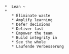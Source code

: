       *  Lean ~
      * 
         * Eliminate waste
         * Amplify learning
         * Defer decisions
         * Deliver fast
         * Empower the team
         * Build integrity in
         * See the whole
         * Laufende Verbesserung